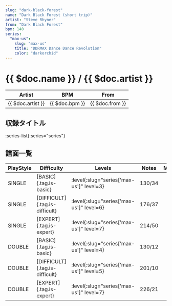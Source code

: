 ```yaml
---
slug: "dark-black-forest"
name: "Dark Black Forest (short trip)"
artist: "Steve Rhyner"
from: "Dark Black Forest"
bpm: 140
series:
  "max-us":
    slug: "max-us"
    title: "DDRMAX Dance Dance Revolution"
    color: "darkorchid"
---
```


# {{ $doc.name }} / {{ $doc.artist }}

|Artist|BPM|From|
|------|---|----|
|{{ $doc.artist }}|{{ $doc.bpm }}|{{ $doc.from }}|

## 収録タイトル

:series-list{:series="series"}

## 譜面一覧

|PlayStyle|Difficulty|Levels|Notes|Movie|
|---------|----------|------|-----|-----|
|SINGLE|[BASIC]{.tag.is-basic}|:level{:slug="series['max-us']" level=3}|130/34||
|SINGLE|[DIFFICULT]{.tag.is-difficult}|:level{:slug="series['max-us']" level=6}|176/37||
|SINGLE|[EXPERT]{.tag.is-expert}|:level{:slug="series['max-us']" level=7}|214/50||
|DOUBLE|[BASIC]{.tag.is-basic}|:level{:slug="series['max-us']" level=4}|130/12||
|DOUBLE|[DIFFICULT]{.tag.is-difficult}|:level{:slug="series['max-us']" level=5}|201/10||
|DOUBLE|[EXPERT]{.tag.is-expert}|:level{:slug="series['max-us']" level=7}|226/21||
